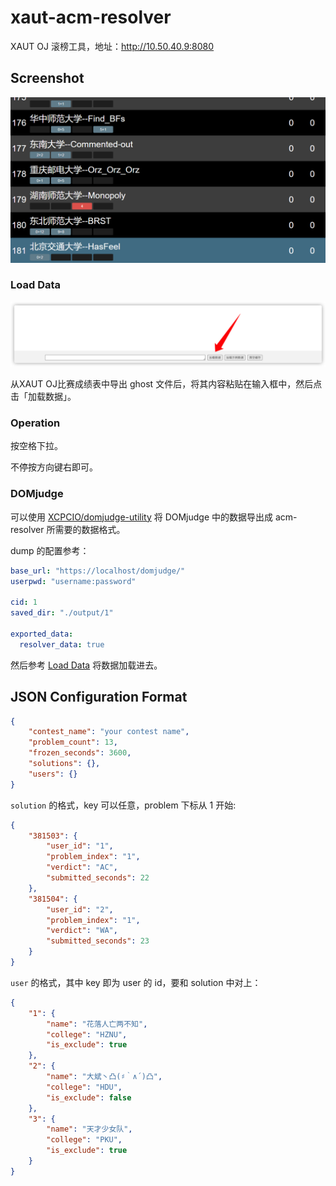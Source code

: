 # xaut-acm-resolver

XAUT OJ 滚榜工具，地址：http://10.50.40.9:8080

## Screenshot

![screenshot](screenshots/shot1.gif)

### Load Data

![](screenshots/tutorial_load_data.png)

从XAUT OJ比赛成绩表中导出 ghost 文件后，将其内容粘贴在输入框中，然后点击「加载数据」。

### Operation

按空格下拉。

不停按方向键右即可。

### DOMjudge

可以使用 [XCPCIO/domjudge-utility](https://github.com/XCPCIO/domjudge-utility/tree/main/cmd/dump) 将 DOMjudge 中的数据导出成 acm-resolver 所需要的数据格式。

dump 的配置参考：

```yaml
base_url: "https://localhost/domjudge/"
userpwd: "username:password"

cid: 1
saved_dir: "./output/1"

exported_data:
  resolver_data: true
```

然后参考 [Load Data](#Load-Data) 将数据加载进去。

## JSON Configuration Format

```json
{
    "contest_name": "your contest name",
    "problem_count": 13,
    "frozen_seconds": 3600,
    "solutions": {},
    "users": {}
}
```

`solution` 的格式，key 可以任意，problem 下标从 1 开始:

```json
{
    "381503": {
        "user_id": "1",
        "problem_index": "1",
        "verdict": "AC",
        "submitted_seconds": 22
    },
    "381504": {
        "user_id": "2",
        "problem_index": "1",
        "verdict": "WA",
        "submitted_seconds": 23
    }
}
```

`user` 的格式，其中 key 即为 user 的 id，要和 solution 中对上：

```json
{
    "1": {
        "name": "花落人亡两不知",
        "college": "HZNU",
        "is_exclude": true
    },
    "2": {
        "name": "大斌丶凸(♯｀∧´)凸",
        "college": "HDU",
        "is_exclude": false
    },
    "3": {
        "name": "天才少女队",
        "college": "PKU",
        "is_exclude": true
    }
}
```
